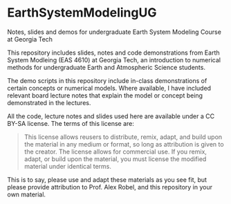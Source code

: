# EarthSystemModelingUG
Notes, slides and demos for undergraduate Earth System Modeling Course at Georgia Tech

This repository includes slides, notes and code demonstrations from Earth System Modleing (EAS 4610) at Georgia Tech, an introduction to numerical methods for undergraduate Earth and Atmospheric Science students.

The demo scripts in this repository include in-class demonstrations of certain concepts or numerical models. Where available, I have included relevant board lecture notes that explain the model or concept being demonstrated in the lectures.

All the code, lecture notes and slides used here are available under a CC BY-SA license. The terms of this license are:

> This license allows reusers to distribute, remix, adapt, and build upon the material in any medium or format, so long as attribution is given to the creator. The license allows for commercial use. If you remix, adapt, or build upon the material, you must license the modified material under identical terms.

This is to say, please use and adapt these materials as you see fit, but please provide attribution to Prof. Alex Robel, and this repository in your own material.
